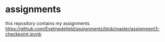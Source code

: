 # assignments
this repository contains my assignments 
https://github.com/EvelinedeVeld/assignments/blob/master/assignment3-checkpoint.ipynb
